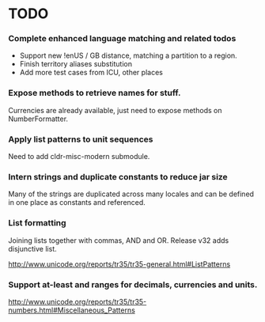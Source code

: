
# TODO

### Complete enhanced language matching and related todos

* Support new !enUS / GB distance, matching a partition to a region.
* Finish territory aliases substitution
* Add more test cases from ICU, other places


### Expose methods to retrieve names for stuff.

Currencies are already available, just need to expose methods on
NumberFormatter.

### Apply list patterns to unit sequences

Need to add cldr-misc-modern submodule.


### Intern strings and duplicate constants to reduce jar size

Many of the strings are duplicated across many locales and can be defined in
one place as constants and referenced.


### List formatting

Joining lists together with commas, AND and OR.  Release v32 adds disjunctive
list.

http://www.unicode.org/reports/tr35/tr35-general.html#ListPatterns


### Support at-least and ranges for decimals, currencies and units.

http://www.unicode.org/reports/tr35/tr35-numbers.html#Miscellaneous_Patterns


